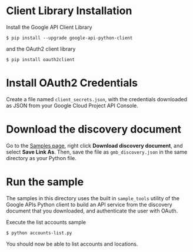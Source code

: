 
# Client Library Installation

Install the Google API Client Library

`$ pip install --upgrade google-api-python-client`

and the OAuth2 client library

`$ pip install oauth2client`

# Install OAuth2 Credentials

Create a file named `client_secrets.json`, with the credentials downloaded as
JSON from your Google Cloud Project API Console.

# Download the discovery document

Go to the [Samples page](https://developers.google.com/my-business/samples/#discovery_document), right click **Download discovery document**, and select **Save Link As**. Then, save the file as `gmb_discovery.json` in the same directory as your Python file.

# Run the sample

The samples in this directory uses the built in `sample_tools` utility of the Google APIs Python client to build an API service from the discovery document that you downloaded, and authenticate the user with OAuth. 

Execute the list accounts sample 

`$ python accounts-list.py`

You should now be able to list accounts and locations.

